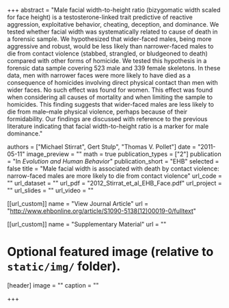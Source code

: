 +++
abstract = "Male facial width-to-height ratio (bizygomatic width scaled for face height) is a testosterone-linked trait predictive of reactive aggression, exploitative behavior, cheating, deception, and dominance. We tested whether facial width was systematically related to cause of death in a forensic sample. We hypothesized that wider-faced males, being more aggressive and robust, would be less likely than narrower-faced males to die from contact violence (stabbed, strangled, or bludgeoned to death) compared with other forms of homicide. We tested this hypothesis in a forensic data sample covering 523 male and 339 female skeletons. In these data, men with narrower faces were more likely to have died as a consequence of homicides involving direct physical contact than men with wider faces. No such effect was found for women. This effect was found when considering all causes of mortality and when limiting the sample to homicides. This finding suggests that wider-faced males are less likely to die from male–male physical violence, perhaps because of their formidability. Our findings are discussed with reference to the previous literature indicating that facial width-to-height ratio is a marker for male dominance."

authors = ["Michael Stirrat", Gert Stulp", "Thomas V. Pollet"]
date = "2011-05-11"
image_preview = ""
math = true
publication_types = ["2"]
publication = "In *Evolution and Human Behavior*"
publication_short = "EHB"
selected = false
title = "Male facial width is associated with death by contact violence: narrow-faced males are more likely to die from contact violence"
url_code = ""
url_dataset = ""
url_pdf = "2012_Stirrat_et_al_EHB_Face.pdf"
url_project = ""
url_slides = ""
url_video = ""

[[url_custom]]
name = "View Journal Article"
url = "http://www.ehbonline.org/article/S1090-5138(12)00019-0/fulltext"

[[url_custom]]
name = "Supplementary Material"
url = ""

# Optional featured image (relative to `static/img/` folder).
[header]
image = ""
caption = ""

+++
